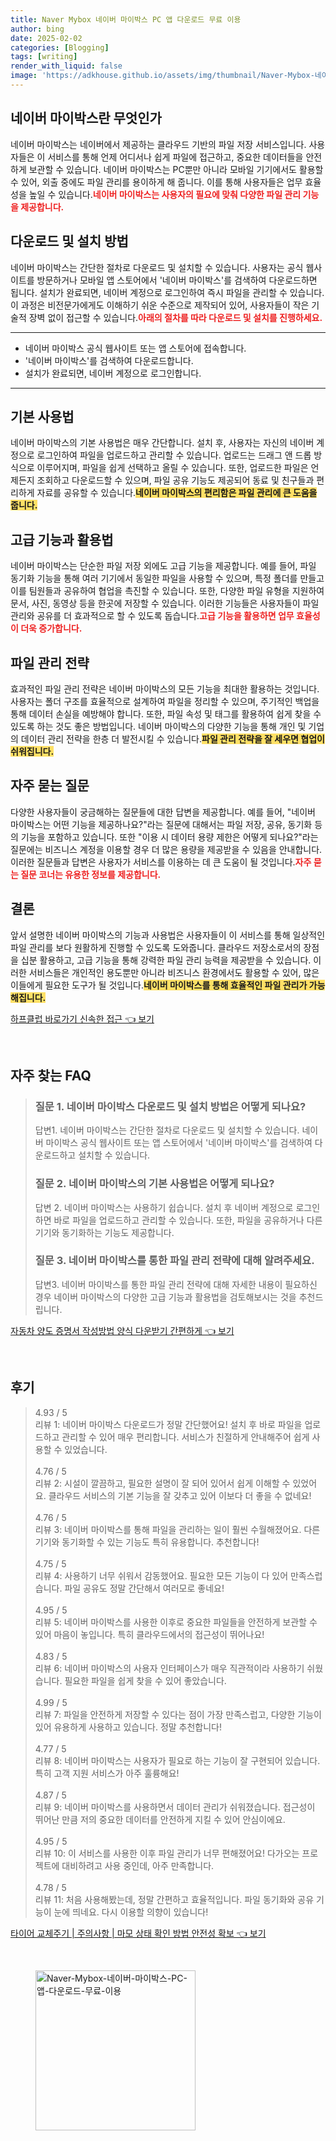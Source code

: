 ```yaml
---
title: Naver Mybox 네이버 마이박스 PC 앱 다운로드 무료 이용
author: bing
date: 2025-02-02
categories: [Blogging]
tags: [writing]
render_with_liquid: false
image: 'https://adkhouse.github.io/assets/img/thumbnail/Naver-Mybox-네이버-마이박스-PC-앱-다운로드-무료-이용.webp'
---
```



<h2 id='네이버 마이박스란 무엇인가'>네이버 마이박스란 무엇인가</h2>

<p>네이버 마이박스는 네이버에서 제공하는 클라우드 기반의 파일 저장 서비스입니다. 사용자들은 이 서비스를 통해 언제 어디서나 쉽게 파일에 접근하고, 중요한 데이터들을 안전하게 보관할 수 있습니다. 네이버 마이박스는 PC뿐만 아니라 모바일 기기에서도 활용할 수 있어, 외출 중에도 파일 관리를 용이하게 해 줍니다. 이를 통해 사용자들은 업무 효율성을 높일 수 있습니다.<b><span style="color: #ee2323;">네이버 마이박스는 사용자의 필요에 맞춰 다양한 파일 관리 기능을 제공합니다.</span></b></p>

<h2 id='다운로드 및 설치 방법'>다운로드 및 설치 방법</h2>

<p>네이버 마이박스는 간단한 절차로 다운로드 및 설치할 수 있습니다. 사용자는 공식 웹사이트를 방문하거나 모바일 앱 스토어에서 '네이버 마이박스'를 검색하여 다운로드하면 됩니다. 설치가 완료되면, 네이버 계정으로 로그인하여 즉시 파일을 관리할 수 있습니다. 이 과정은 비전문가에게도 이해하기 쉬운 수준으로 제작되어 있어, 사용자들이 작은 기술적 장벽 없이 접근할 수 있습니다.<b><span style="color: #ee2323;">아래의 절차를 따라 다운로드 및 설치를 진행하세요.</span></b></p>

<hr />

<ul>
    <li>네이버 마이박스 공식 웹사이트 또는 앱 스토어에 접속합니다.</li>
    <li>'네이버 마이박스'를 검색하여 다운로드합니다.</li>
    <li>설치가 완료되면, 네이버 계정으로 로그인합니다.</li>
</ul>

<hr />

<h2 id='기본 사용법'>기본 사용법</h2>

<p>네이버 마이박스의 기본 사용법은 매우 간단합니다. 설치 후, 사용자는 자신의 네이버 계정으로 로그인하여 파일을 업로드하고 관리할 수 있습니다. 업로드는 드래그 앤 드롭 방식으로 이루어지며, 파일을 쉽게 선택하고 올릴 수 있습니다. 또한, 업로드한 파일은 언제든지 조회하고 다운로드할 수 있으며, 파일 공유 기능도 제공되어 동료 및 친구들과 편리하게 자료를 공유할 수 있습니다.<b><span style="background-color: #ffe066;">네이버 마이박스의 편리함은 파일 관리에 큰 도움을 줍니다.</span></b></p>

<h2 id='고급 기능과 활용법'>고급 기능과 활용법</h2>

<p>네이버 마이박스는 단순한 파일 저장 외에도 고급 기능을 제공합니다. 예를 들어, 파일 동기화 기능을 통해 여러 기기에서 동일한 파일을 사용할 수 있으며, 특정 폴더를 만들고 이를 팀원들과 공유하여 협업을 촉진할 수 있습니다. 또한, 다양한 파일 유형을 지원하여 문서, 사진, 동영상 등을 한곳에 저장할 수 있습니다. 이러한 기능들은 사용자들이 파일 관리와 공유를 더 효과적으로 할 수 있도록 돕습니다.<b><span style="color: #ee2323;">고급 기능을 활용하면 업무 효율성이 더욱 증가합니다.</span></b></p>

<h2 id='파일 관리 전략'>파일 관리 전략</h2>

<p>효과적인 파일 관리 전략은 네이버 마이박스의 모든 기능을 최대한 활용하는 것입니다. 사용자는 폴더 구조를 효율적으로 설계하여 파일을 정리할 수 있으며, 주기적인 백업을 통해 데이터 손실을 예방해야 합니다. 또한, 파일 속성 및 태그를 활용하여 쉽게 찾을 수 있도록 하는 것도 좋은 방법입니다. 네이버 마이박스의 다양한 기능을 통해 개인 및 기업의 데이터 관리 전략을 한층 더 발전시킬 수 있습니다.<b><span style="background-color: #ffe066;">파일 관리 전략을 잘 세우면 협업이 쉬워집니다.</span></b></p>

<h2 id='자주 묻는 질문'>자주 묻는 질문</h2>

<p>다양한 사용자들이 궁금해하는 질문들에 대한 답변을 제공합니다. 예를 들어, "네이버 마이박스는 어떤 기능을 제공하나요?"라는 질문에 대해서는 파일 저장, 공유, 동기화 등의 기능을 포함하고 있습니다. 또한 "이용 시 데이터 용량 제한은 어떻게 되나요?"라는 질문에는 비즈니스 계정을 이용할 경우 더 많은 용량을 제공받을 수 있음을 안내합니다. 이러한 질문들과 답변은 사용자가 서비스를 이용하는 데 큰 도움이 될 것입니다.<b><span style="color: #ee2323;">자주 묻는 질문 코너는 유용한 정보를 제공합니다.</span></b></p>

<h2 id='결론'>결론</h2>

<p>앞서 설명한 네이버 마이박스의 기능과 사용법은 사용자들이 이 서비스를 통해 일상적인 파일 관리를 보다 원활하게 진행할 수 있도록 도와줍니다. 클라우드 저장소로서의 장점을 십분 활용하고, 고급 기능을 통해 강력한 파일 관리 능력을 제공받을 수 있습니다. 이러한 서비스들은 개인적인 용도뿐만 아니라 비즈니스 환경에서도 활용할 수 있어, 많은 이들에게 필요한 도구가 될 것입니다.<b><span style="background-color: #ffe066;">네이버 마이박스를 통해 효율적인 파일 관리가 가능해집니다.</span></b></p>


<p><a class="click-button" title="하프클럽 바로가기 신속한 접근" href="https://adkhouse.github.io/posts/%ED%95%98%ED%94%84%ED%81%B4%EB%9F%BD-%EB%B0%94%EB%A1%9C%EA%B0%80%EA%B8%B0-%EC%8B%A0%EC%86%8D%ED%95%9C-%EC%A0%91%EA%B7%BC/" rel="dofollow">하프클럽 바로가기 신속한 접근 👈 보기</a></p><br>
<h2 id='자주_찾는_FAQ'>자주 찾는 FAQ</h2>
<div itemscope="" itemtype="https://schema.org/FAQPage"> 
<blockquote> 
<div itemscope="" itemprop="mainEntity" itemtype="https://schema.org/Question"> 
<h3 itemprop="name">질문 1. 네이버 마이박스 다운로드 및 설치 방법은 어떻게 되나요?</h3> 
<div itemscope="" itemprop="acceptedAnswer" itemtype="https://schema.org/Answer"> 
<span itemprop="text"> 
<p>답변1. 네이버 마이박스는 간단한 절차로 다운로드 및 설치할 수 있습니다. 네이버 마이박스 공식 웹사이트 또는 앱 스토어에서 '네이버 마이박스'를 검색하여 다운로드하고 설치할 수 있습니다.</p> 
</span> 
</div> 
</div> 
<div itemscope="" itemprop="mainEntity" itemtype="https://schema.org/Question"> 
<h3 itemprop="name">질문 2. 네이버 마이박스의 기본 사용법은 어떻게 되나요?</h3> 
<div itemscope="" itemprop="acceptedAnswer" itemtype="https://schema.org/Answer"> 
<span itemprop="text"> 
<p>답변 2. 네이버 마이박스는 사용하기 쉽습니다. 설치 후 네이버 계정으로 로그인하면 바로 파일을 업로드하고 관리할 수 있습니다. 또한, 파일을 공유하거나 다른 기기와 동기화하는 기능도 제공합니다.</p> 
</span> 
</div> 
</div> 
<div itemscope="" itemprop="mainEntity" itemtype="https://schema.org/Question"> 
<h3 itemprop="name">질문 3. 네이버 마이박스를 통한 파일 관리 전략에 대해 알려주세요.</h3> 
<div itemscope="" itemprop="acceptedAnswer" itemtype="https://schema.org/Answer"> 
<span itemprop="text"> 
<p>답변3. 네이버 마이박스를 통한 파일 관리 전략에 대해 자세한 내용이 필요하신 경우 네이버 마이박스의 다양한 고급 기능과 활용법을 검토해보시는 것을 추천드립니다.</p> 
</span> 
</div> 
</div> 
</blockquote> 
</div>
<p><a class="click-button" title="자동차 양도 증명서 작성방법 양식 다운받기 간편하게" href="https://adkhouse.github.io/posts/%EC%9E%90%EB%8F%99%EC%B0%A8-%EC%96%91%EB%8F%84-%EC%A6%9D%EB%AA%85%EC%84%9C-%EC%9E%91%EC%84%B1%EB%B0%A9%EB%B2%95-%EC%96%91%EC%8B%9D-%EB%8B%A4%EC%9A%B4%EB%B0%9B%EA%B8%B0-%EA%B0%84%ED%8E%B8%ED%95%98%EA%B2%8C/" rel="dofollow">자동차 양도 증명서 작성방법 양식 다운받기 간편하게 👈 보기</a></p><br>
<h2 id='후기'>후기</h2>
<div itemscope itemtype="https://schema.org/Product">
  <blockquote>
  <div itemprop="review" itemscope itemtype="https://schema.org/Review">
      <div itemprop="reviewRating" itemscope itemtype="https://schema.org/Rating"> <span itemprop="ratingValue">4.93</span> / <span itemprop="bestRating">5</span> </div>
      <span itemprop="reviewBody">리뷰 1: 네이버 마이박스 다운로드가 정말 간단했어요! 설치 후 바로 파일을 업로드하고 관리할 수 있어 매우 편리합니다. 서비스가 친절하게 안내해주어 쉽게 사용할 수 있었습니다.</span>
  </div>
  <br>
  <div itemprop="review" itemscope itemtype="https://schema.org/Review">
      <div itemprop="reviewRating" itemscope itemtype="https://schema.org/Rating"> <span itemprop="ratingValue">4.76</span> / <span itemprop="bestRating">5</span> </div>
      <span itemprop="reviewBody">리뷰 2: 시설이 깔끔하고, 필요한 설명이 잘 되어 있어서 쉽게 이해할 수 있었어요. 클라우드 서비스의 기본 기능을 잘 갖추고 있어 이보다 더 좋을 수 없네요!</span>
  </div>
  <br>
  <div itemprop="review" itemscope itemtype="https://schema.org/Review">
      <div itemprop="reviewRating" itemscope itemtype="https://schema.org/Rating"> <span itemprop="ratingValue">4.76</span> / <span itemprop="bestRating">5</span> </div>
      <span itemprop="reviewBody">리뷰 3: 네이버 마이박스를 통해 파일을 관리하는 일이 훨씬 수월해졌어요. 다른 기기와 동기화할 수 있는 기능도 특히 유용합니다. 추천합니다!</span>
  </div>
  <br>
  <div itemprop="review" itemscope itemtype="https://schema.org/Review">
      <div itemprop="reviewRating" itemscope itemtype="https://schema.org/Rating"> <span itemprop="ratingValue">4.75</span> / <span itemprop="bestRating">5</span> </div>
      <span itemprop="reviewBody">리뷰 4: 사용하기 너무 쉬워서 감동했어요. 필요한 모든 기능이 다 있어 만족스럽습니다. 파일 공유도 정말 간단해서 여러모로 좋네요!</span>
  </div>
  <br>
  <div itemprop="review" itemscope itemtype="https://schema.org/Review">
      <div itemprop="reviewRating" itemscope itemtype="https://schema.org/Rating"> <span itemprop="ratingValue">4.95</span> / <span itemprop="bestRating">5</span> </div>
      <span itemprop="reviewBody">리뷰 5: 네이버 마이박스를 사용한 이후로 중요한 파일들을 안전하게 보관할 수 있어 마음이 놓입니다. 특히 클라우드에서의 접근성이 뛰어나요!</span>
  </div>
  <br>
  <div itemprop="review" itemscope itemtype="https://schema.org/Review">
      <div itemprop="reviewRating" itemscope itemtype="https://schema.org/Rating"> <span itemprop="ratingValue">4.83</span> / <span itemprop="bestRating">5</span> </div>
      <span itemprop="reviewBody">리뷰 6: 네이버 마이박스의 사용자 인터페이스가 매우 직관적이라 사용하기 쉬웠습니다. 필요한 파일을 쉽게 찾을 수 있어 좋았습니다.</span>
  </div>
  <br>
  <div itemprop="review" itemscope itemtype="https://schema.org/Review">
      <div itemprop="reviewRating" itemscope itemtype="https://schema.org/Rating"> <span itemprop="ratingValue">4.99</span> / <span itemprop="bestRating">5</span> </div>
      <span itemprop="reviewBody">리뷰 7: 파일을 안전하게 저장할 수 있다는 점이 가장 만족스럽고, 다양한 기능이 있어 유용하게 사용하고 있습니다. 정말 추천합니다!</span>
  </div>
  <br>
  <div itemprop="review" itemscope itemtype="https://schema.org/Review">
      <div itemprop="reviewRating" itemscope itemtype="https://schema.org/Rating"> <span itemprop="ratingValue">4.77</span> / <span itemprop="bestRating">5</span> </div>
      <span itemprop="reviewBody">리뷰 8: 네이버 마이박스는 사용자가 필요로 하는 기능이 잘 구현되어 있습니다. 특히 고객 지원 서비스가 아주 훌륭해요!</span>
  </div>
  <br>
  <div itemprop="review" itemscope itemtype="https://schema.org/Review">
      <div itemprop="reviewRating" itemscope itemtype="https://schema.org/Rating"> <span itemprop="ratingValue">4.87</span> / <span itemprop="bestRating">5</span> </div>
      <span itemprop="reviewBody">리뷰 9: 네이버 마이박스를 사용하면서 데이터 관리가 쉬워졌습니다. 접근성이 뛰어난 만큼 저의 중요한 데이터를 안전하게 지킬 수 있어 안심이에요.</span>
  </div>
  <br>
  <div itemprop="review" itemscope itemtype="https://schema.org/Review">
      <div itemprop="reviewRating" itemscope itemtype="https://schema.org/Rating"> <span itemprop="ratingValue">4.95</span> / <span itemprop="bestRating">5</span> </div>
      <span itemprop="reviewBody">리뷰 10: 이 서비스를 사용한 이후 파일 관리가 너무 편해졌어요! 다가오는 프로젝트에 대비하려고 사용 중인데, 아주 만족합니다.</span>
  </div>
  <br>
  <div itemprop="review" itemscope itemtype="https://schema.org/Review">
      <div itemprop="reviewRating" itemscope itemtype="https://schema.org/Rating"> <span itemprop="ratingValue">4.78</span> / <span itemprop="bestRating">5</span> </div>
      <span itemprop="reviewBody">리뷰 11: 처음 사용해봤는데, 정말 간편하고 효율적입니다. 파일 동기화와 공유 기능이 눈에 띄네요. 다시 이용할 의향이 있습니다!</span>
  </div>
  </blockquote>
</div>
<p><a class="click-button" title="타이어 교체주기 | 주의사항 | 마모 상태 확인 방법 안전성 확보" href="https://adkhouse.github.io/posts/%ED%83%80%EC%9D%B4%EC%96%B4-%EA%B5%90%EC%B2%B4%EC%A3%BC%EA%B8%B0-%EC%A3%BC%EC%9D%98%EC%82%AC%ED%95%AD-%EB%A7%88%EB%AA%A8-%EC%83%81%ED%83%9C-%ED%99%95%EC%9D%B8-%EB%B0%A9%EB%B2%95-%EC%95%88%EC%A0%84%EC%84%B1-%ED%99%95%EB%B3%B4/" rel="dofollow">타이어 교체주기 | 주의사항 | 마모 상태 확인 방법 안전성 확보 👈 보기</a></p><br>
<figure class="image"><img src="https://adkhouse.github.io/assets/img/thumbnail/Naver-Mybox-네이버-마이박스-PC-앱-다운로드-무료-이용.webp" alt="Naver-Mybox-네이버-마이박스-PC-앱-다운로드-무료-이용" width="256" height="256"></figure>